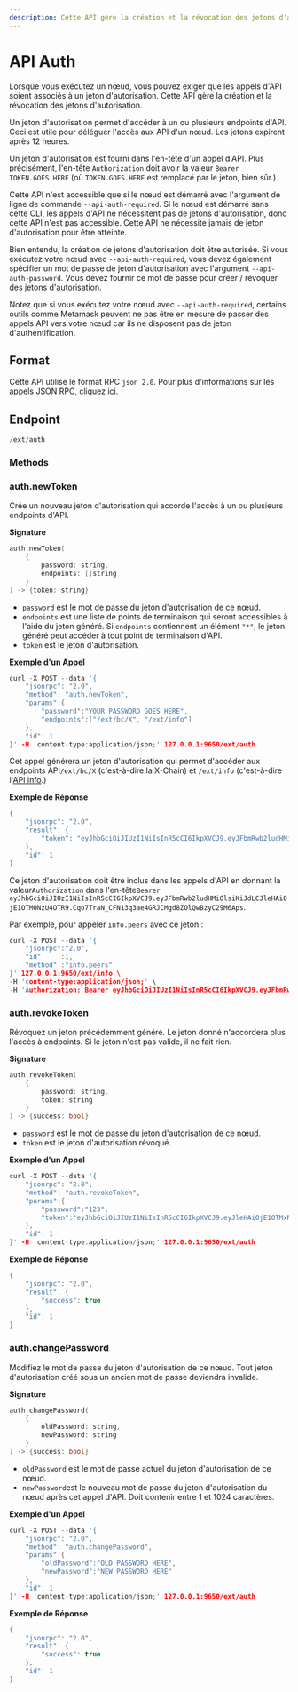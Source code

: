 ```yaml
---
description: Cette API gère la création et la révocation des jetons d'autorisation
---
```


# API Auth

Lorsque vous exécutez un nœud, vous pouvez exiger que les appels d'API soient associés à un jeton d'autorisation. Cette API gère la création et la révocation des jetons d'autorisation.

Un jeton d'autorisation permet d'accéder à un ou plusieurs endpoints d'API. Ceci est utile pour déléguer l'accès aux API d'un nœud. Les jetons expirent après 12 heures.

Un jeton d'autorisation est fourni dans l'en-tête d'un appel d'API. Plus précisément, l'en-tête `Authorization` doit avoir la valeur `Bearer TOKEN.GOES.HERE` \(où `TOKEN.GOES.HERE` est remplacé par le jeton, bien sûr.\)

Cette API n'est accessible que si le nœud est démarré avec l'argument de ligne de commande `--api-auth-required`. Si le nœud est démarré sans cette CLI, les appels d'API ne nécessitent pas de jetons d'autorisation, donc cette API n'est pas accessible. Cette API ne nécessite jamais de jeton d'autorisation pour être atteinte.

Bien entendu, la création de jetons d'autorisation doit être autorisée. Si vous exécutez votre nœud avec `--api-auth-required`, vous devez également spécifier un mot de passe de jeton d'autorisation avec l'argument `--api-auth-password`. Vous devez fournir ce mot de passe pour créer / révoquer des jetons d'autorisation.

Notez que si vous exécutez votre nœud avec `--api-auth-required`, certains outils comme Metamask peuvent ne pas être en mesure de passer des appels API vers votre nœud car ils ne disposent pas de jeton d'authentification.

## Format

Cette API utilise le format RPC `json 2.0`. Pour plus d'informations sur les appels JSON RPC, cliquez [ici](emettre-des-appels-dapi.md).

## Endpoint

```cpp
/ext/auth
```

### Methods <a id="methods"></a>

### auth.newToken

Crée un nouveau jeton d'autorisation qui accorde l'accès à un ou plusieurs endpoints d'API.

**Signature**

```cpp
auth.newToken(
    {
        password: string,
        endpoints: []string
    }
) -> {token: string}
```

* `password` est le mot de passe du jeton d'autorisation de ce nœud.
* `endpoints` est une liste de points de terminaison qui seront accessibles à l'aide du jeton généré. Si `endpoints` contiennent un élément `"*"`, le jeton généré peut accéder à tout point de terminaison d'API.
* `token` est le jeton d'autorisation.

**Exemple d'un Appel**

```cpp
curl -X POST --data '{
    "jsonrpc": "2.0",
    "method": "auth.newToken",
    "params":{
        "password":"YOUR PASSWORD GOES HERE",
        "endpoints":["/ext/bc/X", "/ext/info"]
    },
    "id": 1
}' -H 'content-type:application/json;' 127.0.0.1:9650/ext/auth
```

Cet appel générera un jeton d'autorisation qui permet d'accéder aux endpoints API`/ext/bc/X` \(c'est-à-dire la X-Chain\) et `/ext/info` \(c'est-à-dire l'[API info](info-api.md).\)

**Exemple de Réponse**

```cpp
{
    "jsonrpc": "2.0",
    "result": {
        "token": "eyJhbGciOiJIUzI1NiIsInR5cCI6IkpXVCJ9.eyJFbmRwb2ludHMiOlsiKiJdLCJleHAiOjE1OTM0NzU4OTR9.Cqo7TraN_CFN13q3ae4GRJCMgd8ZOlQwBzyC29M6Aps"
    },
    "id": 1
}
```

Ce jeton d'autorisation doit être inclus dans les appels d'API en donnant la valeur`Authorization` dans l'en-tête`Bearer eyJhbGciOiJIUzI1NiIsInR5cCI6IkpXVCJ9.eyJFbmRwb2ludHMiOlsiKiJdLCJleHAiOjE1OTM0NzU4OTR9.Cqo7TraN_CFN13q3ae4GRJCMgd8ZOlQwBzyC29M6Aps`.

Par exemple, pour appeler `info.peers` avec ce jeton :

```cpp
curl -X POST --data '{
    "jsonrpc":"2.0",
    "id"     :1,
    "method" :"info.peers"
}' 127.0.0.1:9650/ext/info \
-H 'content-type:application/json;' \
-H 'Authorization: Bearer eyJhbGciOiJIUzI1NiIsInR5cCI6IkpXVCJ9.eyJFbmRwb2ludHMiOlsiKiJdLCJleHAiOjE1OTM0NzU4OTR9.Cqo7TraN_CFN13q3ae4GRJCMgd8ZOlQwBzyC29M6Aps'
```

### auth.revokeToken

Révoquez un jeton précédemment généré. Le jeton donné n'accordera plus l'accès à endpoints. Si le jeton n'est pas valide, il ne fait rien.

**Signature**

```cpp
auth.revokeToken(
    {
        password: string,
        token: string
    }
) -> {success: bool}
```

* `password` est le mot de passe du jeton d'autorisation de ce nœud.
* `token` est le jeton d'autorisation révoqué.

**Exemple d'un Appel**

```cpp
curl -X POST --data '{
    "jsonrpc": "2.0",
    "method": "auth.revokeToken",
    "params":{
        "password":"123",
        "token":"eyJhbGciOiJIUzI1NiIsInR5cCI6IkpXVCJ9.eyJleHAiOjE1OTMxNzIzMjh9.qZVNhH6AMQ_LpbXnPbTFEL6Vm5EM5FLU-VEKpYBH3k4"
    },
    "id": 1
}' -H 'content-type:application/json;' 127.0.0.1:9650/ext/auth
```

**Exemple de Réponse**

```cpp
{
    "jsonrpc": "2.0",
    "result": {
        "success": true
    },
    "id": 1
}
```

### auth.changePassword

Modifiez le mot de passe du jeton d'autorisation de ce nœud. Tout jeton d'autorisation créé sous un ancien mot de passe deviendra invalide.

**Signature**

```cpp
auth.changePassword(
    {
        oldPassword: string,
        newPassword: string
    }
) -> {success: bool}
```

* `oldPassword` est le mot de passe actuel du jeton d'autorisation de ce nœud.
* `newPassword`est le nouveau mot de passe du jeton d'autorisation du nœud après cet appel d'API. Doit contenir entre 1 et 1024 caractères.

**Exemple d'un Appel**

```cpp
curl -X POST --data '{
    "jsonrpc": "2.0",
    "method": "auth.changePassword",
    "params":{
        "oldPassword":"OLD PASSWORD HERE",
        "newPassword":"NEW PASSWORD HERE"
    },
    "id": 1
}' -H 'content-type:application/json;' 127.0.0.1:9650/ext/auth
```

**Exemple de Réponse**

```cpp
{
    "jsonrpc": "2.0",
    "result": {
        "success": true
    },
    "id": 1
}
```

